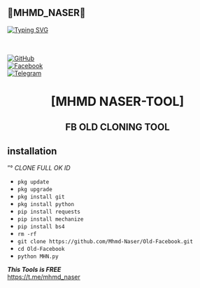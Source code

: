 <h2>🔻MHMD_NASER🔻 </h2>

[![Typing SVG](https://readme-typing-svg.demolab.com?font=Fira+Code&pause=1000&color=FF2C10&background=31FF9400&width=435&lines=Welcome+To+MhmdNaser+Profile+COMMND+Enjoy%F0%9F%A4%9F)](https://git.io/typing-svg)

<b></b> </br> <br>[![GitHub](https://img.shields.io/badge/GitHub-100000?style=for-the-badge&logo=github&logoColor=white)](https://github.com/Mhmd-Naser)<br>[![Facebook](https://img.shields.io/badge/Facebook-1877F2?style=for-the-badge&logo=facebook&logoColor=white)](https://www.facebook.com/mhmd.naser.3mara/)<br>[![Telegram](https://img.shields.io/badge/Telegram-000?style=for-the-badge&logo=telegram&logoColor=2CA5E0)](https://t.me/mhmd_naser)



<h1 align="center"> [MHMD NASER-TOOL]</h1>

<h2 align="center">  FB OLD CLONING TOOL </h2>


## <b>installation</b>

”° _CLONE FULL OK ID_


- `pkg update`
- `pkg upgrade`
- `pkg install git`
- `pkg install python`
- `pip install requests`
- `pip install mechanize`
- `pip install bs4`
- `rm -rf `
- `git clone https://github.com/Mhmd-Naser/Old-Facebook.git`
- `cd Old-Facebook`
- `python MHN.py`



 ___This Tools is FREE___</br>
                         https://t.me/mhmd_naser
